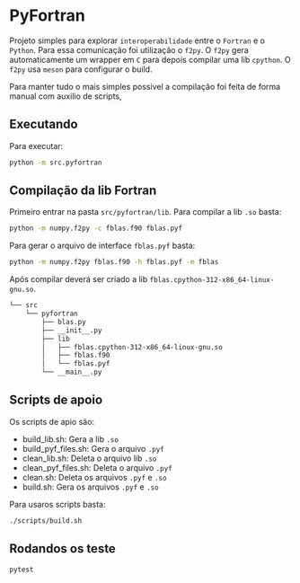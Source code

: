 # PyFortran

Projeto simples para explorar `interoperabilidade` entre o `Fortran` e o `Python`. Para essa comunicação foi utilização o `f2py`. O `f2py` gera automaticamente um wrapper em `C` para depois compilar uma lib `cpython`. O `f2py` usa `meson` para configurar o build.

Para manter tudo o mais simples possivel a compilação foi feita de forma manual com auxilio de scripts,

## Executando

Para executar:

```bash
python -m src.pyfortran
```

## Compilação da lib Fortran

Primeiro entrar na pasta `src/pyfortran/lib`. Para compilar a lib `.so` basta:

```bash
python -m numpy.f2py -c fblas.f90 fblas.pyf
```

Para gerar o arquivo de interface `fblas.pyf` basta:

```bash
python -m numpy.f2py fblas.f90 -h fblas.pyf -m fblas
```

Após compilar deverá ser criado a lib `fblas.cpython-312-x86_64-linux-gnu.so`.

```bash
└── src
    └── pyfortran
        ├── blas.py
        ├── __init__.py
        ├── lib
        │   ├── fblas.cpython-312-x86_64-linux-gnu.so
        │   ├── fblas.f90
        │   └── fblas.pyf
        └── __main__.py
```

## Scripts de apoio

Os scripts de apio são:

- build_lib.sh: Gera a lib `.so`
- build_pyf_files.sh: Gera o arquivo `.pyf`
- clean_lib.sh: Deleta o arquivo lib `.so`
- clean_pyf_files.sh: Deleta o arquivo `.pyf`
- clean.sh: Deleta os arquivos `.pyf` e `.so`
- build.sh: Gera os arquivos `.pyf` e `.so`

Para usaros scripts basta:

```bash
./scripts/build.sh
```

## Rodandos os teste

```bash
pytest
```
